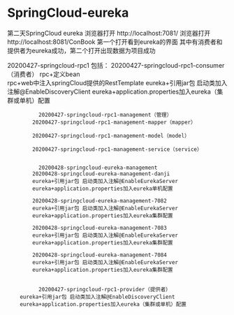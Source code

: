 # SpringCloud-eureka


第二天SpringCloud
	eureka
	浏览器打开  http://localhost:7081/ 
	浏览器打开  http://localhost:8081/ConBook
	第一个打开看到eureka的界面 其中有消费者和提供者为eureka成功，第二个打开出现数据为项目成功


20200427-springcloud-rpc1
	包括：
	         20200427-springcloud-rpc1-consumer（消费者）
		rpc+定义bean  
		rpc+web中注入springCloud提供的RestTemplate
		eureka+引用jar包 启动类加入注解@EnableDiscoveryClient
		eureka+application.properties加入eureka（集群或单机）配置


	          20200427-springcloud-rpc1-management（管理）
		    20200427-springcloud-rpc1-management-mapper（mapper）

		    20200427-springcloud-rpc1-management-model（model）

		    20200427-springcloud-rpc1-management-service（service）


	          20200428-springcloud-eureka-management
		    20200428-springcloud-eureka-management-danji
			eureka+引用jar包 启动类加入注解@EnableEurekaServer
			eureka+application.properties加入eureka单机配置

		    20200428-springcloud-eureka-management-7082
			eureka+引用jar包 启动类加入注解@EnableEurekaServer
			eureka+application.properties加入eureka集群配置

		    20200428-springcloud-eureka-management-7083
			eureka+引用jar包 启动类加入注解@EnableEurekaServer
			eureka+application.properties加入eureka集群配置

		    20200428-springcloud-eureka-management-7084
			eureka+引用jar包 启动类加入注解@EnableEurekaServer
			eureka+application.properties加入eureka集群配置


	          20200427-springcloud-rpc1-provider（提供者）
		eureka+引用jar包 启动类加入注解@EnableDiscoveryClient
		eureka+application.properties加入eureka（集群或单机）配置


















